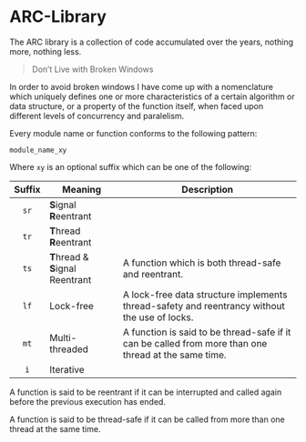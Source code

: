 ARC-Library
===========

The ARC library is a collection of code accumulated over the years, nothing more, nothing less.

> Don’t Live with Broken Windows

In order to avoid broken windows I have come up with a nomenclature which uniquely defines one or more characteristics of a certain algorithm or data structure, or a property of the function itself, when faced upon different levels of concurrency and paralelism.


Every module name or function conforms to the following pattern:

```
module_name_xy
```
Where `xy` is an optional suffix which can be one of the following:


| Suffix | Meaning                 | Description  |
| :---:  | ----------------------- | ------------ |
| `sr`   | <b>S</b>ignal <b>R</b>eentrant          |  |
| `tr`   | <b>T</b>hread <b>R</b>eentrant          |  |
| `ts`   | <b>T</b>hread & <b>S</b>ignal Reentrant | A function which is both thread-safe and reentrant. |
| `lf`   | Lock-free                         | A lock-free data structure implements thread-safety and reentrancy without the use of locks. |
| `mt`   | Multi-threaded                    | A function is said to be thread-safe if it can be called from more than one thread at the same time. |
| `i`    | Iterative                         |  |


A function is said to be reentrant if it can be interrupted and called again before the previous execution has ended.

A function is said to be thread-safe if it can be called from more than one thread at the same time.